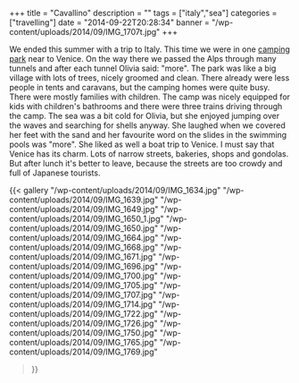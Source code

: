 +++
title = "Cavallino"
description = ""
tags = ["italy","sea"]
categories = ["travelling"]
date = "2014-09-22T20:28:34"
banner = "/wp-content/uploads/2014/09/IMG_1707t.jpg"
+++

We ended this summer with a trip to Italy. This time we were in one <a title="Union Lido Cavallino"
href="http://www.unionlido.com/en/" target="_blank">camping park</a> near to Venice. On the way there we passed the Alps through many tunnels and after each tunnel Olivia said: "more".
The park was like a big village with lots of trees, nicely groomed and clean. There already were
less people in tents and caravans, but the camping homes were quite busy. There were mostly
families with children. The camp was nicely equipped for kids with children's bathrooms and there
were three trains driving through the camp. The sea was a bit cold for Olivia, but she enjoyed
jumping over the waves and searching for shells anyway. She laughed when we covered her feet with
the sand and her favourite word on the slides in the swimming pools was "more". She liked as well a
boat trip to Venice. I must say that Venice has its charm. Lots of narrow streets, bakeries, shops
and gondolas. But after lunch it's better to leave, because the streets are too crowdy and full of
Japanese tourists.

{{< gallery
    "/wp-content/uploads/2014/09/IMG_1634.jpg"
    "/wp-content/uploads/2014/09/IMG_1639.jpg"
    "/wp-content/uploads/2014/09/IMG_1649.jpg"
    "/wp-content/uploads/2014/09/IMG_1650_1.jpg"
    "/wp-content/uploads/2014/09/IMG_1650.jpg"
    "/wp-content/uploads/2014/09/IMG_1664.jpg"
    "/wp-content/uploads/2014/09/IMG_1668.jpg"
    "/wp-content/uploads/2014/09/IMG_1671.jpg"
    "/wp-content/uploads/2014/09/IMG_1696.jpg"
    "/wp-content/uploads/2014/09/IMG_1700.jpg"
    "/wp-content/uploads/2014/09/IMG_1705.jpg"
    "/wp-content/uploads/2014/09/IMG_1707.jpg"
    "/wp-content/uploads/2014/09/IMG_1714.jpg"
    "/wp-content/uploads/2014/09/IMG_1722.jpg"
    "/wp-content/uploads/2014/09/IMG_1726.jpg"
    "/wp-content/uploads/2014/09/IMG_1750.jpg"
    "/wp-content/uploads/2014/09/IMG_1765.jpg"
    "/wp-content/uploads/2014/09/IMG_1769.jpg"
>}}
